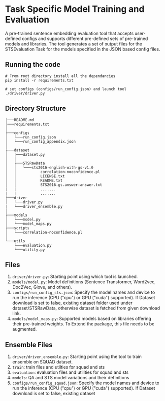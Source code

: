 # Task Specific Model Training and Evaluation

A pre-trained sentence embedding evaluation tool that accepts user-defined configs and supports different pre-defined sets of pre-trained models and libraries. The tool generates a set of output files for the STSEvaluation Task for the models specified in the JSON based config files.

## Running the code
```
# From root directory install all the dependancies
pip install -r requirements.txt

# set configs (configs/run_config.json) and launch tool
./driver/driver.py
```

## Directory Structure

```
│───README.md
│───requirements.txt
│   
├───configs
│   └───run_config.json
│   └───run_config_appendix.json
│
├───dataset
│   |───dataset.py
│   │
│   ├───STSRawData
│   │   └───sts2016-english-with-gs-v1.0
│   │           correlation-noconfidence.pl
│   │           LICENSE.txt
│   │           README.txt
│   │           STS2016.gs.answer-answer.txt
|   |           .......
|   |           .......
├───driver
│   └───driver.py
|   └───driver_ensemble.py
│
├───models
│   └───model.py
│   └───model_maps.py
├───scripts
│   └───correlation-noconfidence.pl
│
└───utils
    └───evaluation.py
    └───utility.py
```

## Files
1. `driver/driver.py`: Starting point using which tool is launched.
2. `models/model.py`: Model definitions (Sentence Transformer, Word2vec, Doc2Vec, Glove, and others).
3. `configs/run_config_sts.json`: Specify the model names and device to run the inference (CPU  ("cpu") or GPU ("cuda") supported). If Dataset download is set to false, existing dataset folder used under dataset/STSRawData, otherwise dataset is fetched from given download link.
4. `models/model_maps.py`: Supported models based on libraries offering their pre-trained weights. To Extend the package, this file needs to be augmented.

## Ensemble Files
1. `driver/driver_ensemble.py`: Starting point using the tool to train ensemble on SQUAD dataset.
2. `train`: train files and utilties for squad and sts
3. `evaluation`: evaluation files and utilities for squad and sts
4. `models`: QA and STS model variations and their definitions
5. `configs/run_config_squad.json`: Specify the model names and device to run the inference (CPU  ("cpu") or GPU ("cuda") supported). If Dataset download is set to false, existing dataset 

